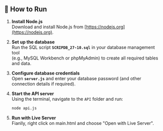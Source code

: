 ## 🚀 How to Run

1. **Install Node.js**  
   Download and install Node.js from [https://nodejs.org](https://nodejs.org).

2. **Set up the database**  
   Run the SQL script **`SCRIPDB_27-10.sql`** in your database management tool  
   (e.g., MySQL Workbench or phpMyAdmin) to create all required tables and data.

3. **Configure database credentials**  
   Open **`server.js`** and enter your database password (and other connection details if required).

4. **Start the API server**  
   Using the terminal, navigate to the `API` folder and run:
   ```bash
   node api.js

5. **Run with Live Server**  
   Fianlly, right click on main.html and choose "Open with Live Server".